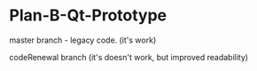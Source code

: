 # Plan-B-Qt-Prototype
master branch - legacy code. (it's work)

codeRenewal branch (it's doesn't work, but improved readability)


